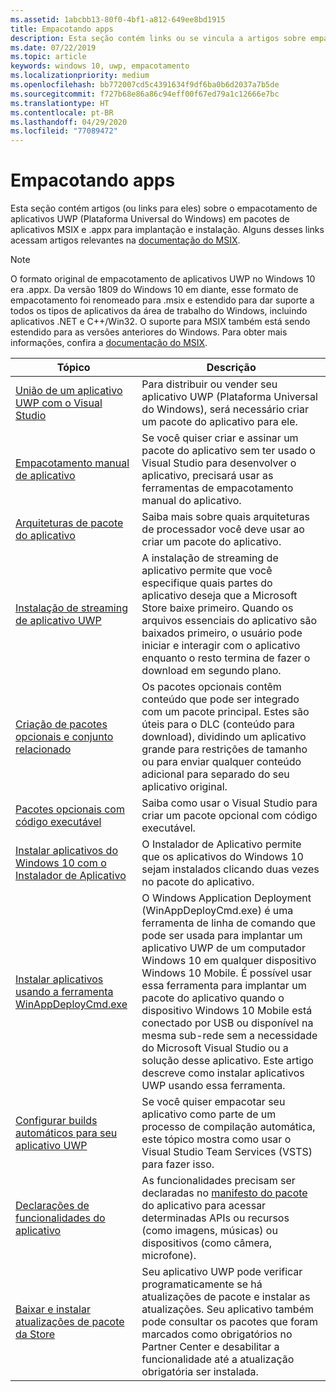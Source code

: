 ```yaml
---
ms.assetid: 1abcbb13-80f0-4bf1-a812-649ee8bd1915
title: Empacotando apps
description: Esta seção contém links ou se vincula a artigos sobre empacotamento de aplicativos da Plataforma Universal do Windows (UWP).
ms.date: 07/22/2019
ms.topic: article
keywords: windows 10, uwp, empacotamento
ms.localizationpriority: medium
ms.openlocfilehash: bb772007cd5c4391634f9df6ba0b6d2037a7b5de
ms.sourcegitcommit: f727b68e86a86c94eff00f67ed79a1c12666e7bc
ms.translationtype: HT
ms.contentlocale: pt-BR
ms.lasthandoff: 04/29/2020
ms.locfileid: "77089472"
---
```

# <a name="packaging-apps"></a>Empacotando apps

Esta seção contém artigos (ou links para eles) sobre o empacotamento de aplicativos UWP (Plataforma Universal do Windows) em pacotes de aplicativos MSIX e .appx para implantação e instalação. Alguns desses links acessam artigos relevantes na [documentação do MSIX](https://docs.microsoft.com/windows/msix/).

> [!NOTE]
> O formato original de empacotamento de aplicativos UWP no Windows 10 era .appx. Da versão 1809 do Windows 10 em diante, esse formato de empacotamento foi renomeado para .msix e estendido para dar suporte a todos os tipos de aplicativos da área de trabalho do Windows, incluindo aplicativos .NET e C++/Win32. O suporte para MSIX também está sendo estendido para as versões anteriores do Windows. Para obter mais informações, confira a [documentação do MSIX](https://docs.microsoft.com/windows/msix/).

| Tópico | Descrição |
|-------|-------------|
| [União de um aplicativo UWP com o Visual Studio](/windows/msix/package/packaging-uwp-apps) | Para distribuir ou vender seu aplicativo UWP (Plataforma Universal do Windows), será necessário criar um pacote do aplicativo para ele. |
| [Empacotamento manual de aplicativo](/windows/msix/package/manual-packaging-root) | Se você quiser criar e assinar um pacote do aplicativo sem ter usado o Visual Studio para desenvolver o aplicativo, precisará usar as ferramentas de empacotamento manual do aplicativo. |
| [Arquiteturas de pacote do aplicativo](/windows/msix/package/device-architecture) | Saiba mais sobre quais arquiteturas de processador você deve usar ao criar um pacote do aplicativo. |
| [Instalação de streaming de aplicativo UWP](/windows/msix/package/streaming-install) | A instalação de streaming de aplicativo permite que você especifique quais partes do aplicativo deseja que a Microsoft Store baixe primeiro. Quando os arquivos essenciais do aplicativo são baixados primeiro, o usuário pode iniciar e interagir com o aplicativo enquanto o resto termina de fazer o download em segundo plano. |
| [Criação de pacotes opcionais e conjunto relacionado](/windows/msix/package/optional-packages) | Os pacotes opcionais contêm conteúdo que pode ser integrado com um pacote principal. Estes são úteis para o DLC (conteúdo para download), dividindo um aplicativo grande para restrições de tamanho ou para enviar qualquer conteúdo adicional para separado do seu aplicativo original. |
| [Pacotes opcionais com código executável](/windows/msix/package/optional-packages-with-executable-code) | Saiba como usar o Visual Studio para criar um pacote opcional com código executável. |
| [Instalar aplicativos do Windows 10 com o Instalador de Aplicativo](/windows/msix/app-installer/app-installer-root) | O Instalador de Aplicativo permite que os aplicativos do Windows 10 sejam instalados clicando duas vezes no pacote do aplicativo. |
| [Instalar aplicativos usando a ferramenta WinAppDeployCmd.exe](install-universal-windows-apps-with-the-winappdeploycmd-tool.md) | O Windows Application Deployment (WinAppDeployCmd.exe) é uma ferramenta de linha de comando que pode ser usada para implantar um aplicativo UWP de um computador Windows 10 em qualquer dispositivo Windows 10 Mobile. É possível usar essa ferramenta para implantar um pacote do aplicativo quando o dispositivo Windows 10 Mobile está conectado por USB ou disponível na mesma sub-rede sem a necessidade do Microsoft Visual Studio ou a solução desse aplicativo. Este artigo descreve como instalar aplicativos UWP usando essa ferramenta. |
| [Configurar builds automáticos para seu aplicativo UWP](auto-build-package-uwp-apps.md) | Se você quiser empacotar seu aplicativo como parte de um processo de compilação automática, este tópico mostra como usar o Visual Studio Team Services (VSTS) para fazer isso. |
| [Declarações de funcionalidades do aplicativo](app-capability-declarations.md) | As funcionalidades precisam ser declaradas no [manifesto do pacote](https://docs.microsoft.com/uwp/schemas/appxpackage/appx-package-manifest) do aplicativo para acessar determinadas APIs ou recursos (como imagens, músicas) ou dispositivos (como câmera, microfone). |
| [Baixar e instalar atualizações de pacote da Store](self-install-package-updates.md) | Seu aplicativo UWP pode verificar programaticamente se há atualizações de pacote e instalar as atualizações. Seu aplicativo também pode consultar os pacotes que foram marcados como obrigatórios no Partner Center e desabilitar a funcionalidade até a atualização obrigatória ser instalada.  |
